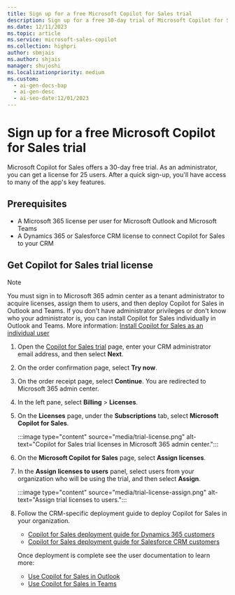 ```yaml
---
title: Sign up for a free Microsoft Copilot for Sales trial
description: Sign up for a free 30-day trial of Microsoft Copilot for Sales and get access to its key features.
ms.date: 12/11/2023
ms.topic: article
ms.service: microsoft-sales-copilot
ms.collection: highpri
author: sbmjais
ms.author: shjais
manager: shujoshi
ms.localizationpriority: medium
ms.custom:
  - ai-gen-docs-bap
  - ai-gen-desc
  - ai-seo-date:12/01/2023
---
```


# Sign up for a free Microsoft Copilot for Sales trial

Microsoft Copilot for Sales offers a 30-day free trial. As an administrator, you can get a license for 25 users. After a quick sign-up, you'll have access to many of the app's key features. 

## Prerequisites

- A Microsoft 365 license per user for Microsoft Outlook and Microsoft Teams
- A Dynamics 365 or Salesforce CRM license to connect Copilot for Sales to your CRM

## Get Copilot for Sales trial license

> [!NOTE]
> You must sign in to Microsoft 365 admin center as a tenant administrator to acquire licenses, assign them to users, and then deploy Copilot for Sales in Outlook and Teams. If you don't have administrator privileges or don't know who your administrator is, you can install Copilot for Sales individually in Outlook and Teams. More information: [Install Copilot for Sales as an individual user](install-sales-copilot.md)

1. Open the [Copilot for Sales trial](https://go.microsoft.com/fwlink/p/?LinkID=2209090) page, enter your CRM administrator email address, and then select **Next**.

2. On the order confirmation page, select **Try now**.

3. On the order receipt page, select **Continue**. You are redirected to Microsoft 365 admin center.

4. In the left pane, select **Billing** > **Licenses**.

5. On the **Licenses** page, under the **Subscriptions** tab, select **Microsoft Copilot for Sales**.

    :::image type="content" source="media/trial-license.png" alt-text="Copilot for Sales trial licenses in Microsoft 365 admin center.":::

6. On the **Microsoft Copilot for Sales** page, select **Assign licenses**.

7. In the **Assign licenses to users** panel, select users from your organization who will be using the trial, and then select **Assign**.

    :::image type="content" source="media/trial-license-assign.png" alt-text="Assign trial licenses to users.":::

8. Follow the CRM-specific deployment guide to deploy Copilot for Sales in your organization.
    - [Copilot for Sales deployment guide for Dynamics 365 customers](deploy-viva-sales-d365.md)
    - [Copilot for Sales deployment guide for Salesforce CRM customers](deploy-viva-sales-sf.md)
    
    Once deployment is complete see the user documentation to learn more:

    - [Use Copilot for Sales in Outlook](use-sales-copilot-outlook.md)
    - [Use Copilot for Sales in Teams](use-sales-copilot-teams.md)

 

